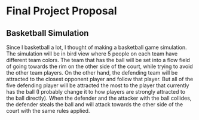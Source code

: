 # Final Project Proposal
## Basketball Simulation
Since I basketball a lot, I thought of making a basketball game simulation. The simulation will be in bird view where 5 people on each team have different team colors. The team that has the ball will be set into a flow field of going towards the rim on the other side of the court, while trying to avoid the other team players. On the other hand, the defending team will be attracted to the closest opponent player and follow that player. But all of the five defending player will be attracted the most to the player that currently has the ball (I probably change it to how players are strongly attracted to the ball directly). When the defender and the attacker with the ball collides, the defender steals the ball and will attack towards the other side of the court with the same rules applied.
